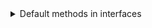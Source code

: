 <details>
<summary>Default methods in interfaces</summary>

## Default methods in interfaces

Learn what default methods in interfaces are and why they were introduced in Java 8.

The following topics are covered:
- Default methods
- Syntax of default methods
- How to resolve issues raised due to the default method

### What are default methods?

Before Java 8, we could only declare abstract methods in an interface. However, Java 8 introduced the concept of default methods. Default methods are methods that can have a body. The most important use of default methods in interfaces is to provide additional functionality to a given type without breaking down the implementing classes.

Before Java 8, if a new method was introduced in an interface then all the implementing classes used to break. We would need to provide the implementation of that method in all the implementing classes.

However, sometimes methods have only single implementation and there is no need to provide their implementation in each class. In that case, we can declare that method as a default in the interface and provide its implementation in the interface itself.

### Syntax of default methods

Let’s understand the syntax of default methods through an example. Here, we have an interface with one abstract and one default method:

```java
public interface AnInterface {
    
    void abstractMethod();
    
    default void defaultMethod() {
        System.out.println("Executing defaultMethod...");
    }
    
}
```

Now create a class which implements the `AnInterface` interface.

```java
public class AnInstance implements AnInterface {

    @Override
    public void abstractMethod() {
        System.out.println("Executing abstractMethod...");
    }

    public static void main(String[] args) {
        AnInstance anInstance = new AnInstance();
        anInstance.abstractMethod();
        anInstance.defaultMethod();
    }

}
```

As shown above, the class needs to implement only the abstract method. When we call the default method, the code defined in the interface is executed.

### How to resolve issues raised due to the default method

Although default methods are very good additions to Java and make developing a lot easier, they have one caveat that needs to be considered while coding.

To see this caveat, Let’s look at an example. Here, we have two interfaces with a default method of the same name, i.e., printSomething().

#### InterfaceA:

```java
public interface InterfaceA {
    default void printSomething() {
        System.out.println("I am inside `InterfaceA`");
    }
}
```

#### InterfaceB

```java
public interface InterfaceB {
    default void printSomething() {
        System.out.println("I am inside `InterfaceB`");
    }
}
```

Now we will define a Main class that will implement both these interfaces. Before we proceed further I would like you to think about below questions:
1. Do we need to implement the `printSomething()` method in the Main class? Will the class compile if we don’t?
2. If some class calls the printSomething() method from the object of Main class then which implementation will be called? Will it call the method defined in `InterfaceA` or `InterfaceB`?

Create the `Main` class that will implement both the interfaces.

#### Main.java

```java
public class Main implements InterfaceA, InterfaceB {

}
```

The above class will not compile because of the "**Diamond problem**" in Java.

#### Compilation output

```
Main.java:1: error: class Main inherits unrelated defaults for printSomething() from types InterfaceA and InterfaceB
public class Main implements InterfaceA, InterfaceB {
       ^
1 error
```

To resolve the compilation issue, we will have to implement the `printSomething()` method as shown below:

#### Main.java

```java
public class Main implements InterfaceA, InterfaceB {

    @Override
    public void printSomething() {

        //Option 1 -> Provide our own implementation.
        System.out.println("I am inside Main class");

        //Option 2 -> Use existing implementation from InterfaceA or InterfaceB or both.
        InterfaceA.super.printSomething();
        InterfaceB.super.printSomething();
    }

    public static void main(String[] args) {
        Main main = new Main();
        main.printSomething();
    }
}
```

#### Compilation output

```
I am inside Main class
I am inside `InterfaceA`
I am inside `InterfaceB`
```

</details>